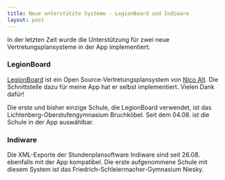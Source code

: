 ```yaml
---
title: Neue unterstützte Systeme - LegionBoard und Indiware
layout: post
---
```


In der letzten Zeit wurde die Unterstützung für zwei neue Vertretungsplansysteme in der App implementiert:

### LegionBoard
[LegionBoard](https://legionboard.dorfbrunnen.eu/index_de.html) ist ein Open Source-Vertretungsplansystem von [Nico Alt](https://nico.dorfbrunnen.eu/). Die Schnittstelle dazu für meine App hat er selbst implementiert. Vielen Dank dafür!

Die erste und bisher einzige Schule, die LegionBoard verwendet, ist das Lichtenberg-Oberstufengymnasium Bruchköbel. Seit dem 04.08. ist die Schule in der App auswählbar.

### Indiware

Die XML-Exporte der Stundenplansoftware Indiware sind seit 26.08. ebenfalls mit der App kompatibel. Die erste aufgenommene Schule mit diesem System ist das Friedrich-Schleiermacher-Gymnasium Niesky.